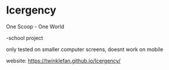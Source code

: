 # Icergency
One Scoop - One World

-school project

only tested on smaller computer screens, doesnt work on mobile 

website: https://twinklefan.github.io/Icergency/
